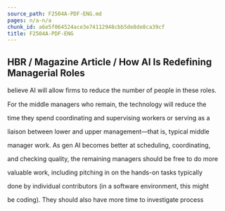 ```yaml
---
source_path: F2504A-PDF-ENG.md
pages: n/a-n/a
chunk_id: a6e5f064524ace3e74112948cbb5de8de8ca39cf
title: F2504A-PDF-ENG
---
```

## HBR / Magazine Article / How AI Is Redefining Managerial Roles

believe AI will allow ﬁrms to reduce the number of people in these roles.

For the middle managers who remain, the technology will reduce the

time they spend coordinating and supervising workers or serving as a

liaison between lower and upper management—that is, typical middle

manager work. As gen AI becomes better at scheduling, coordinating,

and checking quality, the remaining managers should be free to do more

valuable work, including pitching in on the hands-on tasks typically

done by individual contributors (in a software environment, this might

be coding). They should also have more time to investigate process

